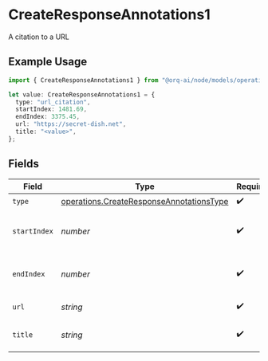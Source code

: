 # CreateResponseAnnotations1

A citation to a URL

## Example Usage

```typescript
import { CreateResponseAnnotations1 } from "@orq-ai/node/models/operations";

let value: CreateResponseAnnotations1 = {
  type: "url_citation",
  startIndex: 1481.69,
  endIndex: 3375.45,
  url: "https://secret-dish.net",
  title: "<value>",
};
```

## Fields

| Field                                                                                                | Type                                                                                                 | Required                                                                                             | Description                                                                                          |
| ---------------------------------------------------------------------------------------------------- | ---------------------------------------------------------------------------------------------------- | ---------------------------------------------------------------------------------------------------- | ---------------------------------------------------------------------------------------------------- |
| `type`                                                                                               | [operations.CreateResponseAnnotationsType](../../models/operations/createresponseannotationstype.md) | :heavy_check_mark:                                                                                   | N/A                                                                                                  |
| `startIndex`                                                                                         | *number*                                                                                             | :heavy_check_mark:                                                                                   | The start index of the citation in the text                                                          |
| `endIndex`                                                                                           | *number*                                                                                             | :heavy_check_mark:                                                                                   | The end index of the citation in the text                                                            |
| `url`                                                                                                | *string*                                                                                             | :heavy_check_mark:                                                                                   | The URL being cited                                                                                  |
| `title`                                                                                              | *string*                                                                                             | :heavy_check_mark:                                                                                   | The title of the cited resource                                                                      |